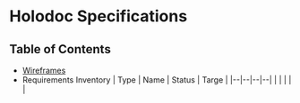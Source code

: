 # Holodoc Specifications
## Table of Contents
* [Wireframes](wireframe.md)
* Requirements Inventory
| Type | Name | Status | Targe |
|--|--|--|--|
|  |  |  |  |

<!--stackedit_data:
eyJoaXN0b3J5IjpbMTAyNDkwODM5OV19
-->